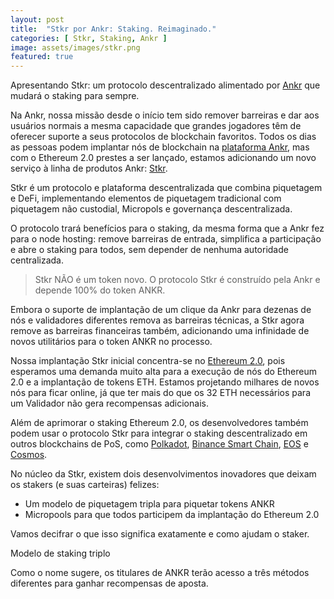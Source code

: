 ```yaml
---
layout: post
title:  "Stkr por Ankr: Staking. Reimaginado."
categories: [ Stkr, Staking, Ankr ]
image: assets/images/stkr.png
featured: true
---
```

Apresentando Stkr: um protocolo descentralizado alimentado por <a href="https://www.ankr.com/">Ankr</a> que mudará o staking para sempre.

Na Ankr, nossa missão desde o início tem sido remover barreiras e dar aos usuários normais a mesma capacidade que grandes jogadores têm de oferecer suporte a seus protocolos de blockchain favoritos. Todos os dias as pessoas podem implantar nós de blockchain na <a href="https://app.ankr.com/">plataforma Ankr</a>, mas com o Ethereum 2.0 prestes a ser lançado, estamos adicionando um novo serviço à linha de produtos Ankr: <a href="https://assets.ankr.com/files/stkr_whitepaper.pdf">Stkr</a>.

Stkr é um protocolo e plataforma descentralizada que combina piquetagem e DeFi, implementando elementos de piquetagem tradicional com piquetagem não custodial, Micropols e governança descentralizada.

O protocolo trará benefícios para o staking, da mesma forma que a Ankr fez para o node hosting: remove barreiras de entrada, simplifica a participação e abre o staking para todos, sem depender de nenhuma autoridade centralizada.

> Stkr NÃO é um token novo. O protocolo Stkr é construído pela Ankr e depende 100% do token ANKR.

Embora o suporte de implantação de um clique da Ankr para dezenas de nós e validadores diferentes remova as barreiras técnicas, a Stkr agora remove as barreiras financeiras também, adicionando uma infinidade de novos utilitários para o token ANKR no processo.

Nossa implantação Stkr inicial concentra-se no <a href="https://ethereum.org/en/">Ethereum 2.0</a>, pois esperamos uma demanda muito alta para a execução de nós do Ethereum 2.0 e a implantação de tokens ETH. Estamos projetando milhares de novos nós para ficar online, já que ter mais do que os 32 ETH necessários para um Validador não gera recompensas adicionais.

Além de aprimorar o staking Ethereum 2.0, os desenvolvedores também podem usar o protocolo Stkr para integrar o staking descentralizado em outros blockchains de PoS, como <a href="https://polkadot.network/">Polkadot</a>, <a href="https://www.binance.org/en/smartChain">Binance Smart Chain</a>, <a href="https://eos.io/">EOS</a> e <a href="https://cosmos.network/">Cosmos</a>.

No núcleo da Stkr, existem dois desenvolvimentos inovadores que deixam os stakers (e suas carteiras) felizes:
* Um modelo de piquetagem tripla para piquetar tokens ANKR
* Micropools para que todos participem da implantação do Ethereum 2.0

Vamos decifrar o que isso significa exatamente e como ajudam o staker.

Modelo de staking triplo

Como o nome sugere, os titulares de ANKR terão acesso a três métodos diferentes para ganhar recompensas de aposta.








